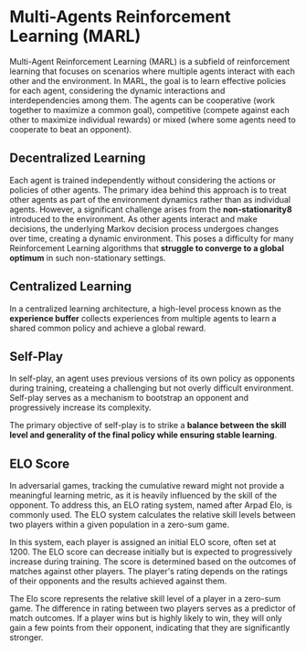 # Multi-Agents Reinforcement Learning (MARL)

Multi-Agent Reinforcement Learning (MARL) is a subfield of reinforcement learning that focuses on scenarios where multiple agents interact with each other and the environment. In MARL, the goal is to learn effective policies for each agent, considering the dynamic interactions and interdependencies among them. The agents can be cooperative (work together to maximize a common goal), competitive (compete against each other to maximize individual rewards) or mixed (where some agents need to cooperate to beat an opponent).  

## Decentralized Learning

Each agent is trained independently without considering the actions or policies of other agents. The primary idea behind this approach is to treat other agents as part of the environment dynamics rather than as individual agents. However, a significant challenge arises from the **non-stationarity8** introduced to the environment. As other agents interact and make decisions, the underlying Markov decision process undergoes changes over time, creating a dynamic environment. This poses a difficulty for many Reinforcement Learning algorithms that **struggle to converge to a global optimum** in such non-stationary settings.

## Centralized Learning

In a centralized learning architecture, a high-level process known as the **experience buffer** collects experiences from multiple agents to learn a shared common policy and achieve a global reward.

## Self-Play

In self-play, an agent uses previous versions of its own policy as opponents during training, createing a challenging but not overly difficult environment. Self-play serves as a mechanism to bootstrap an opponent and progressively increase its complexity.

The primary objective of self-play is to strike a **balance between the skill level and generality of the final policy while ensuring stable learning**. 

## ELO Score

In adversarial games, tracking the cumulative reward might not provide a meaningful learning metric, as it is heavily influenced by the skill of the opponent. To address this, an ELO rating system, named after Arpad Elo, is commonly used. The ELO system calculates the relative skill levels between two players within a given population in a zero-sum game.

In this system, each player is assigned an initial ELO score, often set at 1200. The ELO score can decrease initially but is expected to progressively increase during training. The score is determined based on the outcomes of matches against other players. The player's rating depends on the ratings of their opponents and the results achieved against them.

The Elo score represents the relative skill level of a player in a zero-sum game. The difference in rating between two players serves as a predictor of match outcomes. If a player wins but is highly likely to win, they will only gain a few points from their opponent, indicating that they are significantly stronger.
